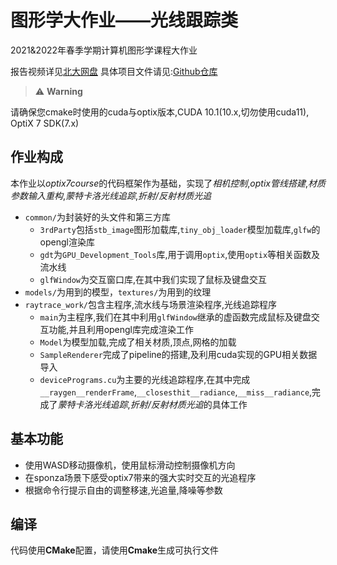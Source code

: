 # 图形学大作业——光线跟踪类

2021&2022年春季学期计算机图形学课程大作业

报告视频详见[北大网盘](https://disk.pku.edu.cn:443/link/49FE386806470FF4C5BEAC990718B0BF)
具体项目文件请见:[Github仓库](https://github.com/Tim-1e/optix7_advance_PKUcourse)

> :warning: **Warning**
> 
请确保您cmake时使用的cuda与optix版本,CUDA 10.1(10.x,切勿使用cuda11), OptiX 7 SDK(7.x)
> 
## 作业构成

本作业以*optix7course*的代码框架作为基础，实现了*相机控制*,*optix管线搭建*,*材质参数输入重构*,*蒙特卡洛光线追踪*,*折射/反射材质光追*

+ `common/`为封装好的头文件和第三方库
    - `3rdParty`包括`stb_image`图形加载库,`tiny_obj_loader`模型加载库,`glfw`的opengl渲染库
    - `gdt`为`GPU_Development_Tools`库,用于调用`optix`,使用`optix`等相关函数及流水线
    - `glfWindow`为交互窗口库,在其中我们实现了鼠标及键盘交互
+ `models/`为用到的模型，`textures/`为用到的纹理
+ `raytrace_work/`包含主程序,流水线与场景渲染程序,光线追踪程序
    - `main`为主程序,我们在其中利用`glfWindow`继承的虚函数完成鼠标及键盘交互功能,并且利用opengl库完成渲染工作
    - `Model`为模型加载,完成了相关材质,顶点,网格的加载
    - `SampleRenderer`完成了pipeline的搭建,及利用cuda实现的GPU相关数据导入
    - `devicePrograms.cu`为主要的光线追踪程序,在其中完成`__raygen__renderFrame`,`__closesthit__radiance`,`__miss__radiance`,完成了*蒙特卡洛光线追踪*,*折射/反射材质光追*的具体工作

## 基本功能

+ 使用WASD移动摄像机，使用鼠标滑动控制摄像机方向
+ 在sponza场景下感受optix7带来的强大实时交互的光追程序
+ 根据命令行提示自由的调整移速,光追量,降噪等参数

## 编译

代码使用**CMake**配置，请使用**Cmake**生成可执行文件
